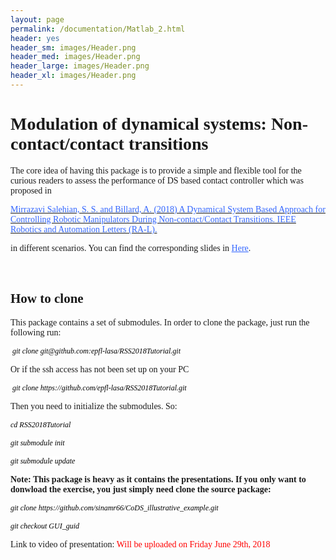 ```yaml
---
layout: page
permalink: /documentation/Matlab_2.html
header: yes
header_sm: images/Header.png
header_med: images/Header.png
header_large: images/Header.png
header_xl: images/Header.png
--- 
```

<style>
p.small {
    line-height: 0.7;
}

p.big {
    line-height: 1.8;
}
</style>
<h1 style="text-align: left;"><span style="font-family: times\ new\ roman, times;">Modulation of dynamical systems: Non-contact/contact transitions</span></h1>
<p style="text-align: left;"><span style="font-family: times\ new\ roman, times;">The core idea of having this package is to provide a simple and flexible tool for the curious readers to assess the performance of DS based contact controller which was proposed in</span></p>
<p><span style="font-family: times\ new\ roman, times;"><a href="https://infoscience.epfl.ch/record/255068/files/RAL.pdf"><span style="color: #3366ff;">Mirrazavi Salehian, S. S. and Billard, A. (2018) A Dynamical System Based Approach for Controlling Robotic Manipulators During Non-contact/Contact Transitions. IEEE Robotics and Automation Letters (RA-L).</span></a></span></p>
<p style="text-align: left;"><span style="font-family: times\ new\ roman, times;">in different scenarios. You can find the corresponding slides in <span style="color: #3366ff;"><a style="color: #3366ff;" href="https://epfl-lasa.github.io/TutorialRSS2018.io/documentation/Modulation_tran.html/">Here</a></span>.</span></p>
<p style="text-align: left;">&nbsp;</p>
<h2 style="text-align: left;"><span style="font-family: times\ new\ roman, times;">How to clone</span></h2>
<p style="text-align: left;"><span style="font-family: times\ new\ roman, times;">This package contains a set of submodules. In order to clone the package, just run the following run:</span></p>
<p style="text-align: left;"><span style="background-color: #ffffff; color: #000000; font-family: times\ new\ roman, times; font-size: 9pt;"><em>&nbsp;git clone git@github.com:epfl-lasa/RSS2018Tutorial.git</em></span></p>
<p style="text-align: left;"><span style="font-family: times\ new\ roman, times;">Or if the ssh access has not been set up on your PC</span></p>
<p style="text-align: left;"><span style="background-color: #ffffff; color: #000000; font-family: times\ new\ roman, times; font-size: 9pt;"><em>&nbsp;git clone https://github.com/epfl-lasa/RSS2018Tutorial.git</em></span></p>
<p style="text-align: left;"><span style="font-family: times\ new\ roman, times;">Then you need to initialize the submodules. So:</span></p>
<p class="small">
<p style="text-align: left;"><span style="background-color: #ffffff; color: #000000; font-family: times\ new\ roman, times; font-size: 9pt;"><em>cd RSS2018Tutorial </em></span></p>
<p style="text-align: left;"><span style="background-color: #ffffff; color: #000000; font-family: times\ new\ roman, times; font-size: 9pt;"><em>git submodule init </em></span></p>
<p style="text-align: left;"><span style="background-color: #ffffff; color: #000000; font-family: times\ new\ roman, times; font-size: 9pt;"><em>git submodule update</em></span></p>
</p>
<p style="text-align: left;"><span style="font-family: times\ new\ roman, times;"><strong>Note: This package is heavy as it contains the presentations. If you only want to donwload the exercise, you just simply need clone the source package:</strong></span></p>
<p style="text-align: left;"><span style="background-color: #ffffff; color: #000000; font-family: times\ new\ roman, times; font-size: 9pt;"><em>git clone https://github.com/sinamr66/CoDS_illustrative_example.git</em></span></p>
<p style="text-align: left;"><span style="background-color: #ffffff; color: #000000; font-family: times\ new\ roman, times; font-size: 9pt;"><em>git checkout GUI_guid</em></span></p>
<p style="text-align: left;"><span style="font-family: times\ new\ roman, times;">Link to video of presentation: </span><span style="color: red;"><span style="font-family: times\ new\ roman, times;"> Will be uploaded on Friday June 29th, 2018</span> </span></p>
